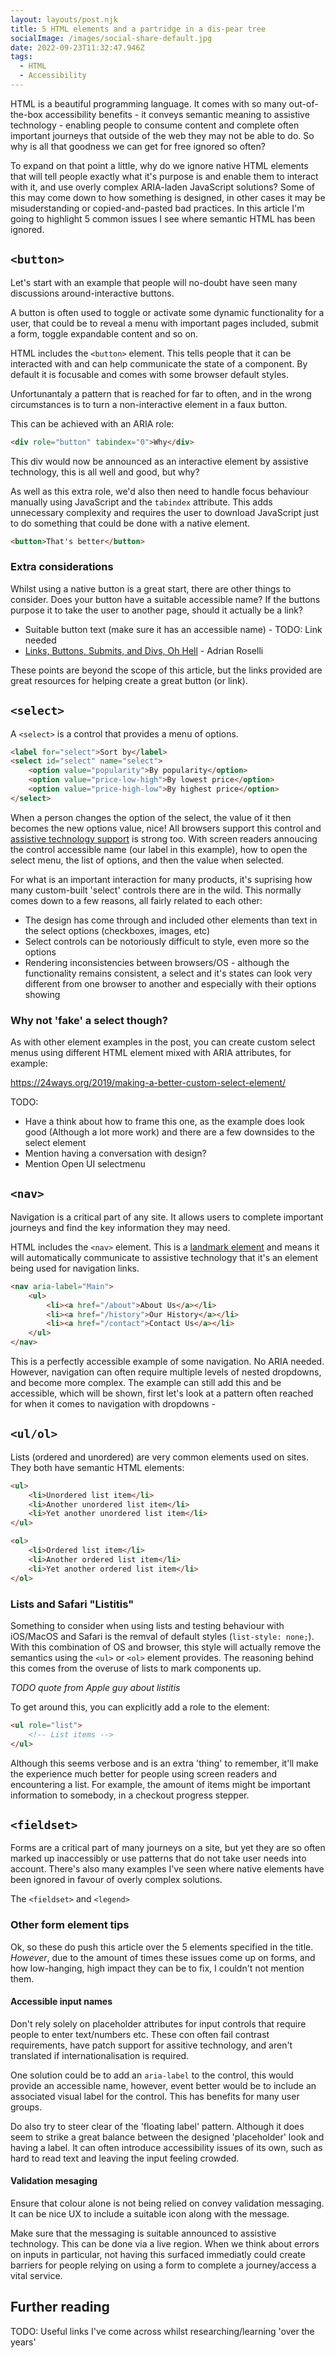 ```yaml
---
layout: layouts/post.njk
title: 5 HTML elements and a partridge in a dis-pear tree
socialImage: /images/social-share-default.jpg
date: 2022-09-23T11:32:47.946Z
tags:
  - HTML
  - Accessibility
---
```

HTML is a beautiful programming language. It comes with so many out-of-the-box accessibility benefits - it conveys semantic meaning to assistive technology - enabling people to consume content and complete often important journeys that outside of the web they may not be able to do. So why is all that goodness we can get for free ignored so often?

To expand on that point a little, why do we ignore native HTML elements that will tell people exactly what it's purpose is and enable them to interact with it, and use overly complex ARIA-laden JavaScript solutions? Some of this may come down to how something is designed, in other cases it may be misuderstanding or copied-and-pasted bad practices. In this article I'm going to highlight 5 common issues I see where semantic HTML has been ignored.

## `<button>`
Let's start with an example that people will no-doubt have seen many discussions around-interactive buttons.

A button is often used to toggle or activate some dynamic functionality for a user, that could be to reveal a menu with important pages included, submit a form, toggle expandable content and so on.

HTML includes the `<button>` element. This tells people that it can be interacted with and can help communicate the state of a component. By default it is focusable and comes with some browser default styles.

Unfortunantaly a pattern that is reached for far to often, and in the wrong circumstances is to turn a non-interactive element in a faux button.

This can be achieved with an ARIA role:

```html
<div role="button" tabindex="0">Why</div>
```

This div would now be announced as an interactive element by assistive technology, this is all well and good, but why?

As well as this extra role, we'd also then need to handle focus behaviour manually using JavaScript and the `tabindex` attribute. This adds unnecessary complexity and requires the user to download JavaScript just to do something that could be done with a native element.

```html
<button>That's better</button>
```

### Extra considerations

Whilst using a native button is a great start, there are other things to consider. Does your button have a suitable accessible name? If the buttons purpose it to take the user to another page, should it actually be a link?

- Suitable button text (make sure it has an accessible name) - TODO: Link needed
- [Links, Buttons, Submits, and Divs, Oh Hell](https://adrianroselli.com/2016/01/links-buttons-submits-and-divs-oh-hell.html) - Adrian Roselli

These points are beyond the scope of this article, but the links provided are great resources for helping create a great button (or link).

## `<select>`

A `<select>` is a control that provides a menu of options.

```html
<label for="select">Sort by</label>
<select id="select" name="select">
    <option value="popularity">By popularity</option>
    <option value="price-low-high">By lowest price</option>
    <option value="price-high-low">By highest price</option>
</select>
```
When a person changes the option of the select, the value of it then becomes the new options value, nice! All browsers support this control and [assistive technology support](https://a11ysupport.io/tech/html/select_element) is strong too. With screen readers annoucing the control accessible name (our label in this example), how to open the select menu, the list of options, and then the value when selected.

For what is an important interaction for many products, it's suprising how many custom-built 'select' controls there are in the wild. This normally comes down to a few reasons, all fairly related to each other:

* The design has come through and included other elements than text in the select options (checkboxes, images, etc)
* Select controls can be notoriously difficult to style, even more so the options
* Rendering inconsistencies between browsers/OS - although the functionality remains consistent, a select and it's states can look very different from one browser to another and especially with their options showing

### Why not 'fake' a select though?

As with other element examples in the post, you can create custom select menus using different HTML element mixed with ARIA attributes, for example:

https://24ways.org/2019/making-a-better-custom-select-element/

TODO:

- Have a think about how to frame this one, as the example does look good (Although a lot more work) and there are a few downsides to the select element
- Mention having a conversation with design?
- Mention Open UI selectmenu

## `<nav>`

Navigation is a critical part of any site. It allows users to complete important journeys and find the key information they may need.

HTML includes the `<nav>` element. This is a [landmark element](https://developer.mozilla.org/en-US/docs/Web/Accessibility/ARIA/roles/landmark_role) and means it will automatically communicate to assistive technology that it's an element being used for navigation links.

```html
<nav aria-label="Main">
    <ul>
        <li><a href="/about">About Us</a></li>
        <li><a href="/history">Our History</a></li>
        <li><a href="/contact">Contact Us</a></li>
    </ul>
</nav>
```

This is a perfectly accessible example of some navigation. No ARIA needed. However, navigation can often require multiple levels of nested dropdowns, and become more complex. The example can still add this and be accessible, which will be shown, first let's look at a pattern often reached for when it comes to navigation with dropdowns - 

## `<ul/ol>`

Lists (ordered and unordered) are very common elements used on sites. They both have semantic HTML elements:

```html
<ul>
    <li>Unordered list item</li>
    <li>Another unordered list item</li>
    <li>Yet another unordered list item</li>
</ul>
```

```html
<ol>
    <li>Ordered list item</li>
    <li>Another ordered list item</li>
    <li>Yet another ordered list item</li>
</ol>
```

### Lists and Safari "Listitis"

Something to consider when using lists and testing behaviour with iOS/MacOS and Safari is the remval of default styles (`list-style: none;`). With this combination of OS and browser, this style will actually remove the semantics using the `<ul>` or `<ol>` element provides. The reasoning behind this comes from the overuse of lists to mark components up.

*TODO quote from Apple guy about listitis*

To get around this, you can explicitly add a role to the element:

```html
<ul role="list">
    <!-- List items -->
</ul>
```

Although this seems verbose and is an extra 'thing' to remember, it'll make the experience much better for people using screen readers and encountering a list. For example, the amount of items might be important information to somebody, in a checkout progress stepper.

## `<fieldset>`

Forms are a critical part of many journeys on a site, but yet they are so often marked up inaccessibly or use patterns that do not take user needs into account. There's also many examples I've seen where native elements have been ignored in favour of overly complex solutions.

The `<fieldset>` and `<legend>` 

### Other form element tips

Ok, so these do push this article over the 5 elements specified in the title. _However_, due to the amount of times these issues come up on forms, and how low-hanging, high impact they can be to fix, I couldn't not mention them.

#### Accessible input names

Don't rely solely on placeholder attributes for input controls that require people to enter text/numbers etc. These con often fail contrast requirements, have patch support for assitive technology, and aren't translated if internationalisation is required.

One solution could be to add an `aria-label` to the control, this would provide an accessible name, however, event better would be to include an associated visual label for the control. This has benefits for many user groups. 

Do also try to steer clear of the 'floating label' pattern. Although it does seem to strike a great balance between the designed 'placeholder' look and having a label. It can often introduce accessibility issues of its own, such as hard to read text and leaving the input feeling crowded.

#### Validation mesaging

Ensure that colour alone is not being relied on convey validation messaging. It can be nice UX to include a suitable icon along with the message.

Make sure that the messaging is suitable announced to assistive technology. This can be done via a live region. When we think about errors on inputs in particular, not having this surfaced immediatly could create barriers for people relying on using a form to complete a journey/access a vital service.

## Further reading

TODO: Useful links I've come across whilst researching/learning 'over the years'